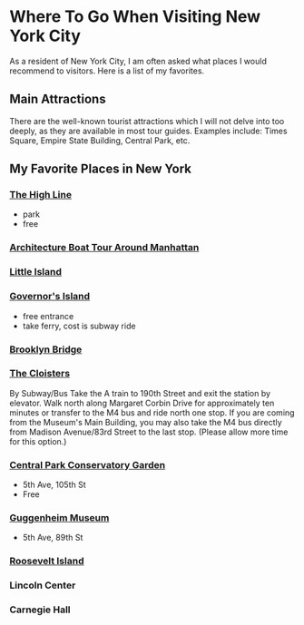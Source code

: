 


# Where To Go When Visiting New York City
As a resident of New York City, I am often asked what places I would recommend to visitors. Here is a list of my favorites.

## Main Attractions
There are the well-known tourist attractions which I will not delve into too deeply, as they are available in most tour guides. Examples include: Times Square, Empire State Building, Central Park, etc. 

## My Favorite Places in New York 

### [The High Line](https://www.thehighline.org/)
- park
- free

### [Architecture Boat Tour Around Manhattan](https://fareharbor.com/embeds/book/sail-nyc/items/25950/calendar/2019/06/?asn=aia&full-items=yes)


### [Little Island](https://littleisland.org/) 

### [Governor's Island](https://www.govisland.com)
- free entrance
- take ferry, cost is subway ride

### [Brooklyn Bridge](https://www1.nyc.gov/html/dot/html/infrastructure/brooklyn-bridge.shtml)

### [The Cloisters](https://www.metmuseum.org/visit/plan-your-visit/met-cloisters)
By Subway/Bus
Take the A train to 190th Street and exit the station by elevator. Walk north along Margaret Corbin Drive for approximately ten minutes or transfer to the M4 bus and ride north one stop. If you are coming from the Museum's Main Building, you may also take the M4 bus directly from Madison Avenue/83rd Street to the last stop. (Please allow more time for this option.)

### [Central Park Conservatory Garden](https://www.centralpark.com/things-to-do/attractions/conservatory-garden/)
- 5th Ave, 105th St
- Free

### [Guggenheim Museum](https://www.guggenheim.org/)
- 5th Ave, 89th St

### [Roosevelt Island](http://rioc.ny.gov/339/Transportation)

### Lincoln Center

### Carnegie Hall


